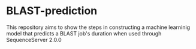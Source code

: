 # BLAST-prediction
 
This repository aims to show the steps in constructing a machine learninig model that predicts a BLAST job's duration when used through SequenceServer 2.0.0

